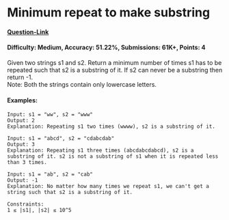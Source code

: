 # Minimum repeat to make substring
#### [Question-Link](https://www.geeksforgeeks.org/problems/minimum-times-a-has-to-be-repeated-such-that-b-is-a-substring-of-it--170645/1)
#### Difficulty: Medium, Accuracy: 51.22%, Submissions: 61K+, Points: 4

Given two strings s1 and s2. Return a minimum number of times s1 has to be repeated such that s2 is a substring of it. If s2 can never be a substring then return -1.
<br>
Note: Both the strings contain only lowercase letters.

#### Examples:
```
Input: s1 = "ww", s2 = "www"
Output: 2
Explanation: Repeating s1 two times (wwww), s2 is a substring of it.
```
```
Input: s1 = "abcd", s2 = "cdabcdab" 
Output: 3 
Explanation: Repeating s1 three times (abcdabcdabcd), s2 is a substring of it. s2 is not a substring of s1 when it is repeated less than 3 times.
```
```
Input: s1 = "ab", s2 = "cab"
Output: -1
Explanation: No matter how many times we repeat s1, we can't get a string such that s2 is a substring of it.
```
```
Constraints:
1 ≤ |s1|, |s2| ≤ 10^5
```
